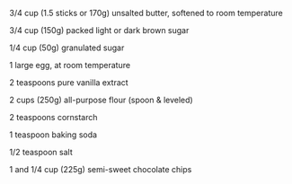3/4 cup (1.5 sticks or 170g) unsalted butter, softened to room temperature

3/4 cup (150g) packed light or dark brown sugar

1/4 cup (50g) granulated sugar

1 large egg, at room temperature

2 teaspoons pure vanilla extract

2 cups (250g) all-purpose flour (spoon & leveled)

2 teaspoons cornstarch

1 teaspoon baking soda

1/2 teaspoon salt

1 and 1/4 cup (225g) semi-sweet chocolate chips
